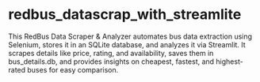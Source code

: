 # redbus_datascrap_with_streamlite
This RedBus Data Scraper &amp; Analyzer automates bus data extraction using Selenium, stores it in an SQLite database, and analyzes it via Streamlit. It scrapes details like price, rating, and availability, saves them in bus_details.db, and provides insights on cheapest, fastest, and highest-rated buses for easy comparison.
